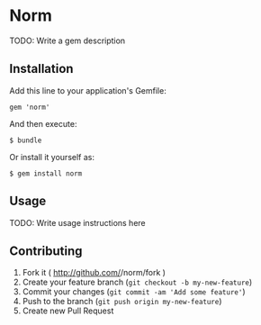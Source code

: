 # Norm

TODO: Write a gem description

## Installation

Add this line to your application's Gemfile:

    gem 'norm'

And then execute:

    $ bundle

Or install it yourself as:

    $ gem install norm

## Usage

TODO: Write usage instructions here

## Contributing

1. Fork it ( http://github.com/<my-github-username>/norm/fork )
2. Create your feature branch (`git checkout -b my-new-feature`)
3. Commit your changes (`git commit -am 'Add some feature'`)
4. Push to the branch (`git push origin my-new-feature`)
5. Create new Pull Request

